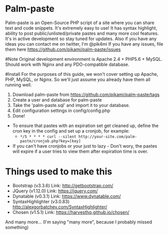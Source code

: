 # Palm-paste
Palm-paste is an Open-Source PHP script of a site where you can share text and code snippets.
It's extremely easy to use!
It has syntax highlight, ability to post public/unlisted/private pastes and many more cool features.
It's in active development so stay tuned for updates.
Also if you have any ideas you can contact me on twitter, I'm @pik4mi
If you have any issues, file them here https://github.com/pikami/palm-paste/issues

#Note
Original development environment is Apache 2.4 + PHP5.6 + MySQL.
Should work with Nginx and any PDO-compatible database.

#Install
For the purposes of this guide, we won't cover setting up Apache, PHP, MySQL, or Nginx.
So we'll just assume you already have them all running well.

1. Download palm-paste from https://github.com/pikami/palm-paste/tags
2. Create a user and database for palm-paste
3. Take the 'palm-paste.sql' and import it to your database.
4. Edit configuration settings in config/config.php
5. Done!

* To ensure that pastes with an expiration set get cleaned up, define the cron key in the config and set up a cronjob, for example:
  * `*/5 * * * * curl --silent http://your-site.com/palm-paste/cronjob.php?key=[key]`
* If you can't have cronjobs or your just to lazy - Don't wory, the pastes will expire if a user tries to view them after expiration time is over.

# Things used to make this
- Bootstrap (v3.3.6) Link: http://getbootstrap.com/
- JQuery (v1.12.0) Link: https://jquery.com/
- Dynatable (v0.3.1) Link: https://www.dynatable.com/
- SyntaxHighlighter (v3.0.83) http://alexgorbatchev.com/SyntaxHighlighter/
- Chosen (v1.5.1) Link: https://harvesthq.github.io/chosen/

And many more...
(I'm saying "many more", because I probably missed something)
